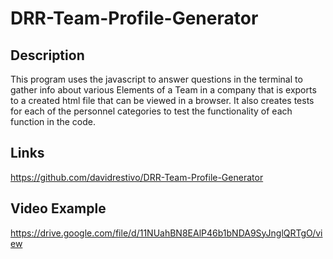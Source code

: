 # DRR-Team-Profile-Generator

## Description
This program uses the javascript to answer questions in the terminal to gather info about various Elements of a Team in a company that is exports to a created html file that can be viewed in a browser. It also creates tests for each of the personnel categories to test the functionality of each function in the code.

## Links


https://github.com/davidrestivo/DRR-Team-Profile-Generator


## Video Example

https://drive.google.com/file/d/11NUahBN8EAlP46b1bNDA9SyJnglQRTgO/view



